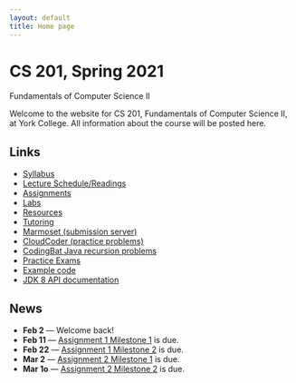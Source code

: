 ```yaml
---
layout: default
title: Home page
---
```


# CS 201, Spring 2021

<div id="subtitle">Fundamentals of Computer Science II</div>

Welcome to the website for CS 201, Fundamentals of Computer Science II, at York College.  All information about the course will be posted here.

## Links

* [Syllabus](syllabus.html)
* [Lecture Schedule/Readings](schedule.html)
* [Assignments](assign/index.html)
* [Labs](labs/index.html)
* [Resources](resources/index.html)
* [Tutoring](tutoring.html)
* [Marmoset (submission server)](https://cs.ycp.edu/marmoset)
* [CloudCoder (practice problems)](https://cs.ycp.edu/cloudcoder)
* [CodingBat Java recursion problems](http://codingbat.com/java/Recursion-1)
* [Practice Exams](practice/index.html)
* [Example code](examples/index.html)
* [JDK 8 API documentation](https://docs.oracle.com/javase/8/docs/api/)

## News

* **Feb 2** &mdash; Welcome back!
* **Feb 11** &mdash; [Assignment 1 Milestone 1](assign/assign01.html) is due.
* **Feb 22** &mdash; [Assignment 1 Milestone 2](assign/assign01.html) is due.
* **Mar 2** &mdash; [Assignment 2 Milestone 1](assign/assign02.html) is due.
* **Mar 1o** &mdash; [Assignment 2 Milestone 2](assign/assign02.html) is due.


<!--
* **Sept 10** &mdash; [Assignment 1](assign/assign01.html) is due.
* **Sept 17** &mdash; [Assignment 2](assign/assign02.html) is due.
* **Sept 28** &mdash; [Assignment 3](assign/assign03.html) is due.
* **Sept 30** &mdash; **Exam 1**
* **Oct 13** &mdash; [Assignment 4 Milestone 1](assign/assign04.html) is due.
* **Oct 26** &mdash; [Assignment 4 Milestone 2](assign/assign04.html) is due.
* **Oct 28** &mdash; **Exam 2**
* **Nov 10** &mdash; [Assignment 5 Milestone 1](assign/assign05.html) is due.
* **Nov 20** &mdash; **Exam 3**
* **Nov 24** &mdash; [Assignment 5 Milestone 2](assign/assign05.html) is due.
* **FRIDAY Dec 4 10:15am-12:15pm - FINAL EXAM CS201.101 (10:00am section)**
* **FRIDAY Dec 4 12:45pm-2:45pm - FINAL EXAM CS201.102 (12:00pm section)**


* **Jan 23** &mdash; Welcome back!
* **Feb 5** &mdash; [Assignment 1](assign/assign01.html) is due.
* **Feb 12** &mdash; [Assignment 2](assign/assign02.html) is due.
* **Feb 25** &mdash; [Assignment 3](assign/assign03.html) is due.
* **Feb 27** &mdash; **Exam 1**
* **Mar 3,5 - NO CLASS (Winter Break)**
* **Updated Mar 23** &mdash; [Assignment 4 Milestone 1](assign/assign04.html) is due.
* **Updated Apr 6** &mdash; [Assignment 4 Milestone 2](assign/assign04.html) is due.
* **Updated Apr 7** &mdash; **Exam 2**
* **Apr 9 - NO CLASS (Spring Break)**
* **Apr 23** &mdash; [Assignment 5 Milestone 1](assign/assign05.html) is due.
* **May 5** &mdash; **Exam 3**
* **Updated May 7** &mdash; [Assignment 5 Milestone 2](assign/assign05.html) is due.
* **TUESDAY May 12 10:15am-12:15pm - FINAL EXAM CS201.101 (11am section)**
* **THURSDAY May 14 10:15am-12:15pm - FINAL EXAM CS201.102 (12:30pm section)**
-->